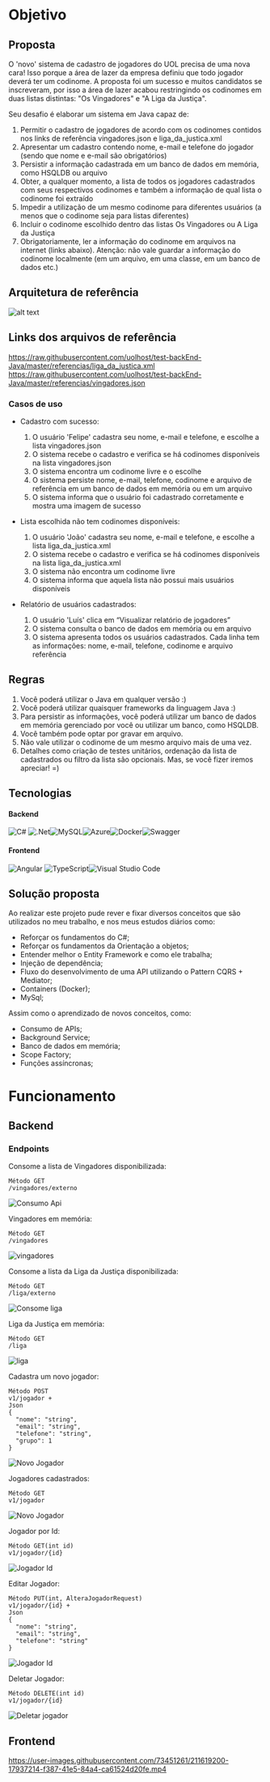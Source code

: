 # Objetivo

## Proposta 

O 'novo' sistema de cadastro de jogadores do UOL precisa de uma nova cara! Isso porque a área de lazer da empresa definiu que todo jogador deverá ter um codinome. A proposta foi um sucesso e muitos candidatos se inscreveram, por isso a área de lazer acabou restringindo os codinomes em duas listas distintas: "Os Vingadores" e "A Liga da Justiça".

Seu desafio é elaborar um sistema em Java capaz de:

1. Permitir o cadastro de jogadores de acordo com os codinomes contidos nos links de referência vingadores.json e liga_da_justica.xml
2. Apresentar um cadastro contendo nome, e-mail e telefone do jogador (sendo que nome e e-mail são obrigatórios)
3. Persistir a informação cadastrada em um banco de dados em memória, como HSQLDB ou arquivo
4. Obter, a qualquer momento, a lista de todos os jogadores cadastrados com seus respectivos codinomes e também a informação de qual lista o codinome foi extraído
5. Impedir a utilização de um mesmo codinome para diferentes usuários (a menos que o codinome seja para listas diferentes)
6. Incluir o codinome escolhido dentro das listas Os Vingadores ou A Liga da Justiça
7. Obrigatoriamente, ler a informação do codinome em arquivos na internet (links abaixo). Atenção: não vale guardar a informação do codinome localmente (em um arquivo, em uma classe, em um banco de dados etc.)

## Arquitetura de referência

![alt text](https://raw.githubusercontent.com/uolhost/test-backEnd-Java/master/referencias/arquitetura.png)

## Links dos arquivos de referência
https://raw.githubusercontent.com/uolhost/test-backEnd-Java/master/referencias/liga_da_justica.xml
https://raw.githubusercontent.com/uolhost/test-backEnd-Java/master/referencias/vingadores.json

### Casos de uso

+ Cadastro com sucesso:
	1. O usuário 'Felipe' cadastra seu nome, e-mail e telefone, e escolhe a lista vingadores.json
	2. O sistema recebe o cadastro e verifica se há codinomes disponíveis na lista vingadores.json
	3. O sistema encontra um codinome livre e o escolhe
	4. O sistema persiste nome, e-mail, telefone, codinome e arquivo de referência em um banco de dados em memória ou em um arquivo
	5. O sistema informa que o usuário foi cadastrado corretamente e mostra uma imagem de sucesso
	
+ Lista escolhida não tem codinomes disponíveis:
	1. O usuário 'João' cadastra seu nome, e-mail e telefone, e escolhe a lista liga_da_justica.xml
	2. O sistema recebe o cadastro e verifica se há codinomes disponíveis na lista liga_da_justica.xml
	3. O sistema não encontra um codinome livre
	4. O sistema informa que aquela lista não possui mais usuários disponíveis

+ Relatório de usuários cadastrados:
	1. O usuário 'Luís' clica em “Visualizar relatório de jogadores”
	2. O sistema consulta o banco de dados em memória ou em arquivo
	3. O sistema apresenta todos os usuários cadastrados. Cada linha tem as informações: nome, e-mail, telefone, codinome e arquivo referência
	
## Regras
1. Você poderá utilizar o Java em qualquer versão :)
2. Você poderá utilizar quaisquer frameworks da linguagem Java :)
3. Para persistir as informações, você poderá utilizar um banco de dados em memória gerenciado por você ou utilizar um banco, como HSQLDB.
4. Você também pode optar por gravar em arquivo.
5. Não vale utilizar o codinome de um mesmo arquivo mais de uma vez.
6. Detalhes como criação de testes unitários, ordenação da lista de cadastrados ou filtro da lista são opcionais. Mas, se você fizer iremos apreciar! =)

## Tecnologias

#### Backend

![C#](https://img.shields.io/badge/c%23-%23239120.svg?style=for-the-badge&logo=c-sharp&logoColor=white) ![.Net](https://img.shields.io/badge/.NET-5C2D91?style=for-the-badge&logo=.net&logoColor=white)![MySQL](https://img.shields.io/badge/mysql-%2300f.svg?style=for-the-badge&logo=mysql&logoColor=white)![Azure](https://img.shields.io/badge/azure-%230072C6.svg?style=for-the-badge&logo=microsoftazure&logoColor=white)![Docker](https://img.shields.io/badge/docker-%230db7ed.svg?style=for-the-badge&logo=docker&logoColor=white)![Swagger](https://img.shields.io/badge/-Swagger-%23Clojure?style=for-the-badge&logo=swagger&logoColor=white) 

#### Frontend

![Angular](https://img.shields.io/badge/angular-%23DD0031.svg?style=for-the-badge&logo=angular&logoColor=white) ![TypeScript](https://img.shields.io/badge/typescript-%23007ACC.svg?style=for-the-badge&logo=typescript&logoColor=white)![Visual Studio Code](https://img.shields.io/badge/Visual%20Studio%20Code-0078d7.svg?style=for-the-badge&logo=visual-studio-code&logoColor=white) 

## Solução proposta

Ao realizar este projeto pude rever e fixar diversos conceitos que são utilizados no meu trabalho, e nos meus estudos diários como: 

- Reforçar os fundamentos do C#;
- Reforçar os fundamentos da Orientação a objetos;
- Entender melhor o Entity Framework e como ele trabalha;
- Injeção de dependência;
- Fluxo do desenvolvimento de uma API utilizando o Pattern CQRS + Mediator;
- Containers (Docker);
- MySql;

Assim como o aprendizado de novos conceitos, como:

- Consumo de APIs;
- Background Service;
- Banco de dados em memória;
- Scope Factory;
- Funções assíncronas;

# Funcionamento

## Backend

### Endpoints

Consome a lista de Vingadores disponibilizada:

```` 
Método GET
/vingadores/externo
````

![Consumo Api](https://github.com/GabrielTernesSan/Desafios-de-codigo/blob/master/Imagens/ConsumoVingadores.gif)

Vingadores em memória:

````
Método GET
/vingadores
````

![vingadores](https://github.com/GabrielTernesSan/Desafios-de-codigo/blob/master/Imagens/vingadores.gif)

Consome a lista da Liga da Justiça disponibilizada:

```` 
Método GET
/liga/externo
````

![Consome liga](https://github.com/GabrielTernesSan/Desafios-de-codigo/blob/master/Imagens/ConsumoLiga.gif)

Liga da Justiça em memória:

````
Método GET
/liga
````

![liga](https://github.com/GabrielTernesSan/Desafios-de-codigo/blob/master/Imagens/liga.gif)

Cadastra um novo jogador:

`````
Método POST
v1/jogador +
Json
{
  "nome": "string",
  "email": "string",
  "telefone": "string",
  "grupo": 1
}
`````

![Novo Jogador](https://github.com/GabrielTernesSan/Desafios-de-codigo/blob/master/Imagens/Cadastro.gif)

Jogadores cadastrados:

````
Método GET
v1/jogador
````

![Novo Jogador](https://github.com/GabrielTernesSan/Desafios-de-codigo/blob/master/Imagens/jogadoresCadastrados.gif)

Jogador por Id:

````
Método GET(int id)
v1/jogador/{id}
````

![Jogador Id](https://github.com/GabrielTernesSan/Desafios-de-codigo/blob/master/Imagens/JogadorId.gif)

Editar Jogador:

````
Método PUT(int, AlteraJogadorRequest)
v1/jogador/{id} +
Json 
{
  "nome": "string",
  "email": "string",
  "telefone": "string"
}
````

![Jogador Id](https://github.com/GabrielTernesSan/Desafios-de-codigo/blob/master/Imagens/EditarJogador.gif)

Deletar Jogador:

````
Método DELETE(int id)
v1/jogador/{id}
````

![Deletar jogador](https://github.com/GabrielTernesSan/Desafios-de-codigo/blob/master/Imagens/DeleteJogador.gif)

## Frontend

https://user-images.githubusercontent.com/73451261/211619200-17937214-f387-41e5-84a4-ca61524d20fe.mp4



